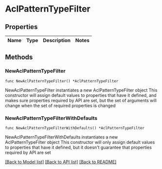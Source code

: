 # AclPatternTypeFilter

## Properties

Name | Type | Description | Notes
------------ | ------------- | ------------- | -------------


## Methods

### NewAclPatternTypeFilter

`func NewAclPatternTypeFilter() *AclPatternTypeFilter`

NewAclPatternTypeFilter instantiates a new AclPatternTypeFilter object
This constructor will assign default values to properties that have it defined,
and makes sure properties required by API are set, but the set of arguments
will change when the set of required properties is changed

### NewAclPatternTypeFilterWithDefaults

`func NewAclPatternTypeFilterWithDefaults() *AclPatternTypeFilter`

NewAclPatternTypeFilterWithDefaults instantiates a new AclPatternTypeFilter object
This constructor will only assign default values to properties that have it defined,
but it doesn't guarantee that properties required by API are set



[[Back to Model list]](../README.md#documentation-for-models) [[Back to API list]](../README.md#documentation-for-api-endpoints) [[Back to README]](../README.md)

